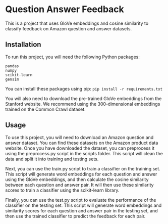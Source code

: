 # Question Answer Feedback

This is a project that uses GloVe embeddings and cosine similarity to classify feedback on Amazon question and answer datasets.

## Installation

To run this project, you will need the following Python packages:

    pandas
    numpy
    scikit-learn
    gensim

You can install these packages using pip:  ```pip install -r requirements.txt```

You will also need to download the pre-trained GloVe embeddings from the Stanford website. We recommend using the 300-dimensional embeddings trained on the Common Crawl dataset.


## Usage

To use this project, you will need to download an Amazon question and answer dataset. You can find these datasets on the Amazon product data website. Once you have downloaded the dataset, you can preprocess it using the preprocess.py script in the scripts folder. This script will clean the data and split it into training and testing sets.

Next, you can use the train.py script to train a classifier on the training set. This script will generate word embeddings for each question and answer using the GloVe embeddings, and then calculate the cosine similarity between each question and answer pair. It will then use these similarity scores to train a classifier using the scikit-learn library.

Finally, you can use the test.py script to evaluate the performance of the classifier on the testing set. This script will generate word embeddings and similarity scores for each question and answer pair in the testing set, and then use the trained classifier to predict the feedback for each pair.
 
